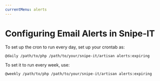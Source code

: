 ```yaml
---
currentMenu: alerts
---
```


# Configuring Email Alerts in Snipe-IT

To set up the cron to run every day, set up your crontab as:

```
@daily /path/to/php /path/to/your/snipe-it/artisan alerts:expiring
```

To set it to run every week, use:

```
@weekly /path/to/php /path/to/your/snipe-it/artisan alerts:expiring
```

